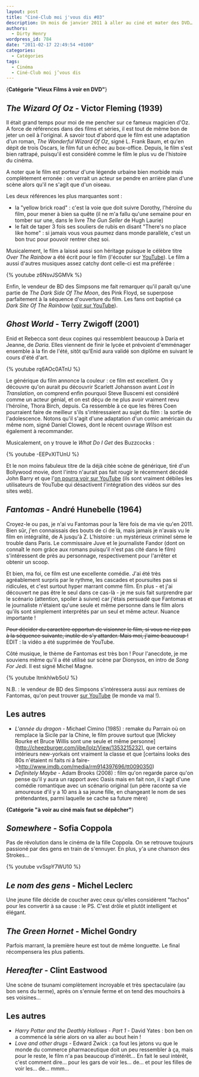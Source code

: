```yaml
---
layout: post
title: "Ciné-Club moi j'vous dis #03"
description: Un mois de janvier 2011 à aller au ciné et mater des DVD…
authors:
  - Dirty Henry
wordpress_id: 784
date: "2011-02-17 22:49:54 +0100"
categories:
  - Catégories
tags:
  - Cinéma
  - Ciné-Club moi j’vous dis
---
```


{**Catégorie "Vieux Films à voir en DVD"**}

## _The Wizard Of Oz_ - Victor Fleming (1939)

Il était grand temps pour moi de me pencher sur ce fameux magicien d'Oz. A force
de références dans des films et séries, il est tout de même bon de jeter un oeil
à l'original. A savoir tout d'abord que le film est une adaptation d'un roman,
_The Wonderful Wizard Of Oz_, signé L. Frank Baum, et qu'en dépit de trois
Oscars, le film fut un échec au box-office. Depuis, le film s'est bien rattrapé,
puisqu'il est considéré comme le film le plus vu de l'histoire du cinéma.

A noter que le film est porteur d'une légende urbaine bien morbide mais
complètement erronée : on verrait un acteur se pendre en arrière plan d'une
scène alors qu'il ne s'agit que d'un oiseau.

Les deux références les plus marquantes sont :

- la "yellow brick road" : c'est la voie que doit suivre Dorothy, l'héroïne du
  film, pour mener à bien sa quête (il ne m'a fallu qu'une semaine pour en
  tomber sur une, dans le livre _The Gun Seller_ de Hugh Laurie)
- le fait de taper 3 fois ses souliers de rubis en disant "There's no place like
  home" : si jamais vous vous paumez dans monde parallèle, c'est un bon truc
  pour pouvoir rentrer chez soi.

Musicalement, le film a laissé aussi son héritage puisque le célèbre titre _Over
The Rainbow_ a été écrit pour le film (l'écouter sur
[YouTube](http://www.youtube.com/watch?v=QhzbzwPNgXA)). Le film a aussi d'autres
musiques assez catchy dont celle-ci est ma préférée :

{% youtube z6NsvJSGMVk %}

Enfin, le vendeur de BD des Simpsons me fait remarquer qu'il paraît qu'une
partie de _The Dark Side Of The Moon_, des Pink Floyd, se superpose parfaitement
à la séquence d'ouverture du film. Les fans ont baptisé ça _Dark Site Of The
Rainbow_ ([voir sur YouTube](http://www.youtube.com/embed/3ng74hxX61E)).

## _Ghost World_ - Terry Zwigoff (2001)

Enid et Rebecca sont deux copines qui ressemblent beaucoup à Daria et Jeanne, de
_Daria_. Elles viennent de finir le lycée et prévoient d'emménager ensemble à la
fin de l'été, sitôt qu'Enid aura validé son diplôme en suivant le cours d'été
d'art.

{% youtube rq6AOc0ATnU %}

Le générique du film annonce la couleur : ce film est excellent. On y découvre
qu'on aurait pu découvrir Scarlett Johansson avant _Lost In Translation_, on
comprend enfin pourquoi Steve Buscemi est considéré comme un acteur génial, et
on est déçu de ne plus avoir vraiment revu l'héroïne, Thora Birch, depuis. Ca
ressemble à ce que les frères Coen pourraient faire de meilleur s'ils
s'intéressaient au sujet du film : la sortie de l'adolescence. Notons qu'il
s'agit d'une adaptation d'un comic américain du même nom, signé Daniel Clowes,
dont le récent ouvrage _Wilson_ est également à recommander.

Musicalement, on y trouve le _What Do I Get_ des Buzzcocks :

{% youtube -EEPvXlTUnU %}

Et le non moins fabuleux titre de la déjà citée scène de générique, tiré d'un
Bollywood movie, dont l'intro n'aurait pas fait rougir le récemment décédé John
Barry et que
l'[on pourra voir sur YouTube](http://www.youtube.com/watch?v=VB4q9rcfvvE) (ils
sont vraiment débiles les utilisateurs de YouTube qui désactivent l'intégration
des vidéos sur des sites web).

## _Fantomas_ - André Hunebelle (1964)

Croyez-le ou pas, je n'ai vu Fantomas pour la 1ère fois de ma vie qu'en 2011.
Bien sûr, j'en connaissais des bouts de ci de là, mais jamais je n'avais vu le
film en intégralité, de A jusqu'à Z. L'histoire : un mystérieux criminel sème le
trouble dans Paris. Le commissaire Juve et le journaliste Fandor (dont on
connaît le nom grâce aux romans puisqu'il n'est pas cité dans le film)
s'intéressent de près au personnage, respectivement pour l'arrêter et obtenir un
scoop.

Et bien, ma foi, ce film est une excellente comédie. J'ai été très agréablement
surpris par le rythme, les cascades et poursuites pas si ridicules, et c'est
surtout hyper marrant comme film. En plus - et j'ai découvert ne pas être le
seul dans ce cas-là - je me suis fait surprendre par le scénario (attention,
spoiler à suivre) car j'étais persuadé que Fantomas et le journaliste n'étaient
qu'une seule et même personne dans le film alors qu'ils sont simplement
interprétés par un seul et même acteur. Nuance importante !

<strike>Pour décider du caractère opportun de visionner le film, si vous ne riez
pas à la séquence suivante, inutile de s'y attarder. Mais moi, j'aime beaucoup
!</strike> EDIT : la vidéo a été supprimée de YouTube.

Côté musique, le thème de Fantomas est très bon ! Pour l'anecdote, je me
souviens même qu'il a été utilisé sur scène par Dionysos, en intro de _Song For
Jedi_. Il est signé Michel Magne.

{% youtube Itmkhlwb5oU %}

N.B. : le vendeur de BD des Simpsons s'intéressera aussi aux remixes de
Fantomas, qu'on peut trouver
[sur YouTube](http://www.youtube.com/watch?v=4AqOg_cF1IU) (le monde va mal !).

## Les autres

- _L'année du dragon_ - Michael Cimino (1985) : remake du Parrain où on remplace
  la Sicile par la Chine, le film prouve surtout que [Mickey Rourke et Bruce
  Willis sont une seule et même
  personne](http://cheezburger.com/jibe/lolz/View/1353215232], que certains
  intérieurs new-yorkais ont vraiment la classe et que [certains looks des 80s
  n'étaient ni faits ni à
  faire->http://www.imdb.com/media/rm914397696/tt0090350)
- _Definitely Maybe_ - Adam Brooks (2008) : film qu'on regarde parce qu'on pense
  qu'il y aura un rapport avec Oasis mais en fait non, il s'agit d'une comédie
  romantique avec un scénario original (un père raconte sa vie amoureuse d'il y
  a 10 ans à sa jeune fille, en changeant le nom de ses prétendantes, parmi
  laquelle se cache sa future mère)

**{Catégorie "à voir au ciné mais faut se dépêcher"**}

## _Somewhere_ - Sofia Coppola

Pas de révolution dans le cinéma de la fille Coppola. On se retrouve toujours
passioné par des gens en train de s'ennuyer. En plus, y'a une chanson des
Strokes…

{% youtube vvSspY7WU10 %}

## _Le nom des gens_ - Michel Leclerc

Une jeune fille décide de coucher avec ceux qu'elles considèrent "fachos" pour
les convertir à sa cause : le PS. C'est drôle et plutôt intelligent et élégant.

## _The Green Hornet_ - Michel Gondry

Parfois marrant, la première heure est tout de même longuette. Le final
récompensera les plus patients.

## _Hereafter_ - Clint Eastwood

Une scène de tsunami complètement incroyable et très spectaculaire (au bon sens
du terme), après on s'ennuie ferme et on tend des mouchoirs à ses voisines…

## Les autres

- _Harry Potter and the Deathly Hallows - Part 1_ - David Yates : bon ben on a
  commencé la série alors on va aller au bout hein !
- _Love and other drugs_ - Edward Zwick : ça fout les jetons vu que le monde du
  commerce pharmaceutique doit un peu ressembler à ça, mais pour le reste, le
  film n'a pas beaucoup d'intérêt… En fait le seul intérêt, c'est comment dire…
  pour les gars de voir les… de… et pour les filles de voir les… de… mmm…
